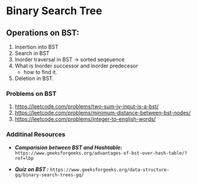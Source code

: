 # Binary Search Tree
## Operations on BST:
1. Insertion into BST 
2. Search in BST
3. Inorder traversal in BST -> sorted seqeuence
4. What is Inorder successor and inorder predecesor
   - how to find it.
5. Deletion in BST.


### Problems on BST
1. https://leetcode.com/problems/two-sum-iv-input-is-a-bst/ 
2. https://leetcode.com/problems/minimum-distance-between-bst-nodes/
3. https://leetcode.com/problems/integer-to-english-words/



### Additinal Resources
- ***Comparision between BST and Hashtable:***  ```https://www.geeksforgeeks.org/advantages-of-bst-over-hash-table/?ref=lbp```

- ***Quiz on BST :*** ```https://www.geeksforgeeks.org/data-structure-gq/binary-search-trees-gq/```
